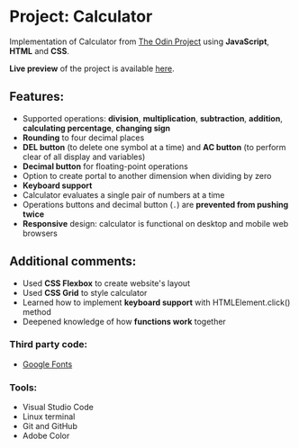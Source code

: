 # Project: Calculator

Implementation of Calculator from [The Odin Project](https://www.theodinproject.com/courses/foundations/lessons/calculator) using **JavaScript**, **HTML** and **CSS**.

**Live preview** of the project is available [here](https://alternateved.github.io/calculator/).


## **Features:**
* Supported operations: **division**, **multiplication**, **subtraction**, **addition**, **calculating percentage**, **changing sign**
* **Rounding** to four decimal places
* **DEL button** (to delete one symbol at a time) and **AC button** (to perform clear of all display and variables)
* **Decimal button** for floating-point operations
* Option to create portal to another dimension when dividing by zero
* **Keyboard support**
* Calculator evaluates a single pair of numbers at a time
* Operations buttons and decimal button (`.`) are **prevented from pushing twice**
* **Responsive** design: calculator is functional on desktop and mobile web browsers 


## **Additional comments:**
* Used **CSS Flexbox** to create website's layout
* Used **CSS Grid** to style calculator
* Learned how to implement **keyboard support** with HTMLElement.click() method
* Deepened knowledge of how **functions work** together


### **Third party code:**
* [Google Fonts](https://fonts.google.com/)


### **Tools:**
* Visual Studio Code
* Linux terminal
* Git and GitHub
* Adobe Color
